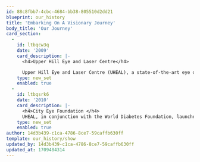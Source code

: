 ```yaml
---
id: 88c8fbb7-4cbc-4684-bb38-805510d2dd21
blueprint: our_history
title: 'Embarking On A Visionary Journey'
body_title: 'Our Journey'
card_section:
  -
    id: ltbqcw3q
    date: '2009'
    card_description: |-
      <h4>Upper Hill Eye and Laser Centre</h4>

      Upper Hill Eye and Laser Centre (UHEAL), a state-of-the-art eye diagnostic centre equipped with an ultramodern eye theatre, opens its doors at 2nd floor, Upper Hill Medical Centre, Nairobi, Kenya.
    type: new_set
    enabled: true
  -
    id: ltbqsrk6
    date: '2010'
    card_description: |-
      <h4>City Eye Foundation </h4>
      UHEAL, in conjunction with the World Diabetes Foundation, launches an eye foundation to provide early intervention measures to patients at risk of going blind due to the diabetic eye complications.
    type: new_set
    enabled: true
author: 14d3b439-c1ca-4786-8ce7-59caffb630ff
template: our_history/show
updated_by: 14d3b439-c1ca-4786-8ce7-59caffb630ff
updated_at: 1709484314
---
```

